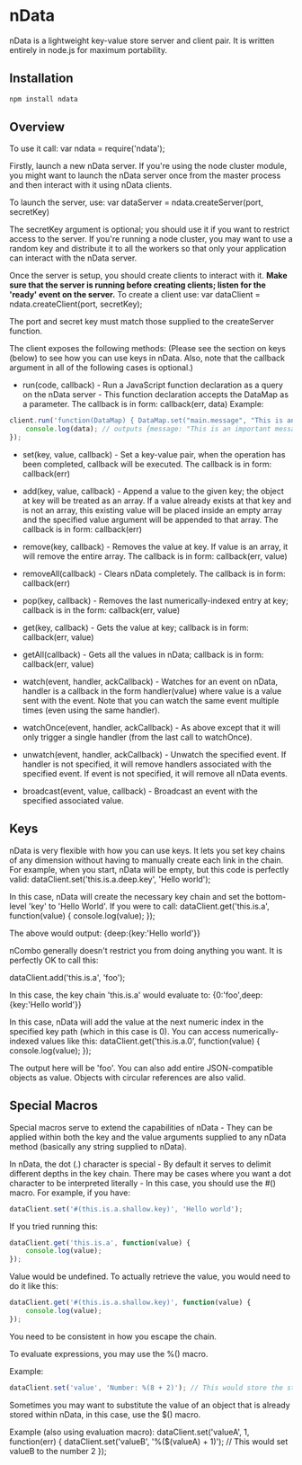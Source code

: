 nData
======

nData is a lightweight key-value store server and client pair.
It is written entirely in node.js for maximum portability.

## Installation

```bash
npm install ndata
```

## Overview

To use it call:
var ndata = require('ndata');

Firstly, launch a new nData server. If you're using the node cluster module, you might want to launch the nData server once 
from the master process and then interact with it using nData clients.

To launch the server, use:
var dataServer = ndata.createServer(port, secretKey)

The secretKey argument is optional; you should use it if you want to restrict access to the server.
If you're running a node cluster, you may want to use a random key and distribute it to all the workers so that only
your application can interact with the nData server.

Once the server is setup, you should create clients to interact with it. **Make sure that the server is running before creating clients; listen for the 'ready' event on the server.**
To create a client use:
var dataClient = ndata.createClient(port, secretKey);

The port and secret key must match those supplied to the createServer function.

The client exposes the following methods:
(Please see the section on keys (below) to see how you can use keys in nData.
Also, note that the callback argument in all of the following cases is optional.)

- run(code, callback) - Run a JavaScript function declaration as a query on the nData server - This function declaration accepts the DataMap as a parameter. The callback is in form: callback(err, data) Example:

```js
client.run('function(DataMap) { DataMap.set("main.message", "This is an important message"); return DataMap.get("main"); }', function(err, data) {
	console.log(data); // outputs {message: "This is an important message"}
});
```

- set(key, value, callback) - Set a key-value pair, when the operation has been completed, callback will be executed.
The callback is in form: callback(err)

- add(key, value, callback) - Append a value to the given key; the object at key will be treated as an array. If a value already exists at that key and is not an array,
this existing value will be placed inside an empty array and the specified value argument will be appended to that array.
The callback is in form: callback(err)

- remove(key, callback) - Removes the value at key. If value is an array, it will remove the entire array.
The callback is in form: callback(err, value)

- removeAll(callback) - Clears nData completely.
The callback is in form: callback(err)

- pop(key, callback) - Removes the last numerically-indexed entry at key; callback is in the form: callback(err, value)

- get(key, callback) - Gets the value at key; callback is in form: callback(err, value)

- getAll(callback) - Gets all the values in nData; callback is in form: callback(err, value)

- watch(event, handler, ackCallback) - Watches for an event on nData, handler is a callback in the form handler(value) where value is a value sent with the event.
Note that you can watch the same event multiple times (even using the same handler).

- watchOnce(event, handler, ackCallback) - As above except that it will only trigger a single handler (from the last call to watchOnce).

- unwatch(event, handler, ackCallback) - Unwatch the specified event. If handler is not specified, it will remove handlers associated with the specified event.
If event is not specified, it will remove all nData events.

- broadcast(event, value, callback) - Broadcast an event with the specified associated value.

## Keys

nData is very flexible with how you can use keys. It lets you set key chains of any dimension without having to manually create each link in the chain.
For example, when you start, nData will be empty, but this code is perfectly valid:
dataClient.set('this.is.a.deep.key', 'Hello world');

In this case, nData will create the necessary key chain and set the bottom-level 'key' to 'Hello World'.
If you were to call:
dataClient.get('this.is.a', function(value) {
	console.log(value);
});

The above would output: {deep:{key:'Hello world'}}

nCombo generally doesn't restrict you from doing anything you want. It is perfectly OK to call this:

dataClient.add('this.is.a', 'foo');

In this case, the key chain 'this.is.a' would evaluate to:
{0:'foo',deep:{key:'Hello world'}}

In this case, nData will add the value at the next numeric index in the specified key path (which in this case is 0).
You can access numerically-indexed values like this:
dataClient.get('this.is.a.0', function(value) {
	console.log(value);
});

The output here will be 'foo'.
You can also add entire JSON-compatible objects as value. Objects with circular references are also valid.


## Special Macros

Special macros serve to extend the capabilities of nData - They can be applied within both the key and the value arguments supplied to any nData method (basically any string supplied to nData).

In nData, the dot (.) character is special - By default it serves to delimit different depths in the key chain.
There may be cases where you want a dot character to be interpreted literally - In this case, you should use the #() macro.
For example, if you have:

```js
dataClient.set('#(this.is.a.shallow.key)', 'Hello world');
```

If you tried running this:

```js
dataClient.get('this.is.a', function(value) {
	console.log(value);
});
```

Value would be undefined.
To actually retrieve the value, you would need to do it like this:

```js
dataClient.get('#(this.is.a.shallow.key)', function(value) {
	console.log(value);
});
```

You need to be consistent in how you escape the chain.

To evaluate expressions, you may use the %() macro.

Example:

```js
dataClient.set('value', 'Number: %(8 + 2)'); // This would store the string 'Number: 10'
```

Sometimes you may want to substitute the value of an object that is already stored within nData, in this case, use the $() macro.

Example (also using evaluation macro):
dataClient.set('valueA', 1, function(err) {
	dataClient.set('valueB', '%($(valueA) + 1)'); // This would set valueB to the number 2
});